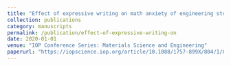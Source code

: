 ```yaml
---
title: "Effect of expressive writing on math anxiety of engineering students"
collection: publications
category: manuscripts
permalink: /publication/effect-of-expressive-writing-on
date: 2020-01-01
venue: "IOP Conference Series: Materials Science and Engineering"
paperurl: "https://iopscience.iop.org/article/10.1088/1757-899X/804/1/012057/meta"
---
```

